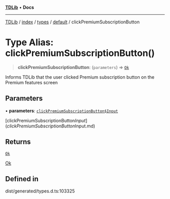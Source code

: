 [**TDLib**](../../../../../../README.md) • **Docs**

***

[TDLib](../../../../../../modules.md) / [index](../../../../../README.md) / [types](../../../README.md) / [default](../README.md) / clickPremiumSubscriptionButton

# Type Alias: clickPremiumSubscriptionButton()

> **clickPremiumSubscriptionButton**: (`parameters`) => [`Ok`](Ok-1.md)

Informs TDLib that the user clicked Premium subscription button on the Premium features screen

## Parameters

• **parameters**: [`clickPremiumSubscriptionButton$Input`](clickPremiumSubscriptionButton$Input.md)

[clickPremiumSubscriptionButton$Input](clickPremiumSubscriptionButton$Input.md)

## Returns

[`Ok`](Ok-1.md)

[Ok](Ok-1.md)

## Defined in

dist/generated/types.d.ts:103325
